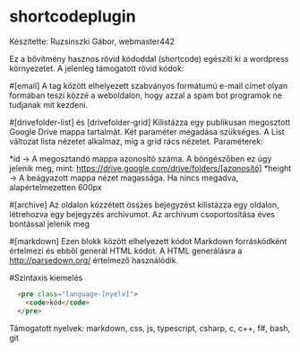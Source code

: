 # shortcodeplugin
Készítette: Ruzsinszki Gábor, webmaster442

Ez a bővítmény hasznos rövid kódoddal (shortcode) egészíti ki a wordpress környezetet. A jelenleg támogatott rövid kódok:

#[email]
A tag között elhelyezett szabványos formátumú e-mail címet olyan formában teszi közzé a weboldalon, hogy azzal a spam bot programok ne tudjanak mit kezdeni.

#[drivefolder-list] és [drivefolder-grid]
Kilistázza egy publikusan megosztott Google Drive mappa tartalmát. Két paraméter megadása szükséges. A List változat lista nézetet alkalmaz, míg a grid rács nézetet. Paraméterek:

 *id ->  A megosztandó mappa azonosító száma. A böngészőben ez úgy jelenik meg, mint: https://drive.google.com/drive/folders/[azonosító]
 *height -> A beágyazott mappa nézet magassága. Ha nincs megadva, alapértelmezetten 600px
 
#[archive]
Az oldalon közzétett összes bejegyzést kilistázza egy oldalon, létrehozva egy bejegyzés archívumot. Az archívum csoportosítása éves bontással jelenik meg

#[markdown]
Ezen blokk között elhelyezett kódot Markdown forráskódként értelmezi és ebből generál HTML kódot. A HTML generálásra a http://parsedown.org/ értelmező használódik.

#Szintaxis kiemelés
```html
  <pre class="language-[nyelv]">
    <code>kód</code>
  </pre>
```

Támogatott nyelvek: markdown, css, js, typescript, csharp, c, c++, f#, bash, git
